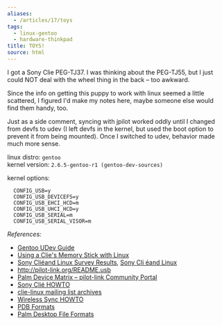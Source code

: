```yaml
---
aliases:
  - /articles/17/toys
tags:
  - linux-gentoo
  - hardware-thinkpad
title: TOYS!
source: html
---
```

<p>I got a Sony Clie PEG-TJ37. I was thinking about the PEG-TJ55, but I just could NOT deal with the wheel thing in the back – too awkward. </p>

<p>Since the info on getting this puppy to work with linux seemed a little scattered, I figured I'd make my notes here, maybe someone else would find them handy, too.</p>

<!--more-->
<p>Just as a side comment, syncing with jpilot worked oddly until I changed from devfs to udev (I left devfs in the kernel, but used the boot option to prevent it from being mounted). Once I switched to udev, behavior made much more sense.</p>

<p>linux distro: <code>gentoo</code><br />
kernel version: <code>2.6.5-gentoo-r1 (gentoo-dev-sources)</code></p>

<p>kernel options: </p>

<pre><code>  CONFIG_USB=y
  CONFIG_USB_DEVICEFS=y
  CONFIG_USB_EHCI_HCD=m
  CONFIG_USB_UHCI_HCD=y
  CONFIG_USB_SERIAL=m
  CONFIG_USB_SERIAL_VISOR=m
</code></pre>

<p><em>References:</em></p>

<ul>
<li><a href="http://www.gentoo.org/doc/en/udev-guide.xml">Gentoo UDev Guide</a></li>
	<li><a href="http://www.monkeynoodle.org/comp/clie-ms">Using a Clie's Memory Stick with Linux</a></li>
	<li><a href="http://nick.kreucher.net/clie/survey-results.php">Sony Cli&eacute;and Linux Survey Results</a>, <a href="http://nick.kreucher.net/clie/">Sony Cli &eacute;and Linux</a></li>
	<li><a href="http://pilot-link.org/README.usb">http://pilot-link.org/README.usb</a></li>
	<li><a href="http://wiki.pilot-link.org/title/Palm+Device+Matrix">Palm Device Matrix – pilot-link Community Portal</a></li>
	<li><a href="http://homepages.nildram.co.uk/~milnber/cliehowto.html">Sony Cli&eacute; HOWTO</a></li>
	<li><a href="http://news.gmane.org/gmane.comp.handhelds.clie.linux/">clie-linux mailing list archives</a></li>
	<li><a href="http://www.geniusweb.com/LDP/HOWTO/Wireless-Sync-HOWTO/">Wireless Sync HOWTO</a></li>
	<li><a href="http://www.nicholson.com/rhn/palm/pdb.txt">PDB Formats</a></li>
	<li><a href="http://www.geocities.com/Heartland/Acres/3216/palmrecs.htm">Palm Desktop File Formats</a></li>
</ul>
